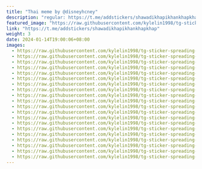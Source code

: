 ```yaml
---
title: "Thai meme by @disneyhcney"
description: "regular: https://t.me/addstickers/shawadikhapikhankhapkhap"
featured_image: "https://raw.githubusercontent.com/kylelin1998/tg-sticker-spreading-worldwide-images/main/img/7a7b67b7-027f-462e-a392-53ddda07c45b.jpg"
link: "https://t.me/addstickers/shawadikhapikhankhapkhap"
weight: 3
date: 2024-01-14T19:00:06+08:00
images:
  - https://raw.githubusercontent.com/kylelin1998/tg-sticker-spreading-worldwide-images/main/img/7a7b67b7-027f-462e-a392-53ddda07c45b.jpg
  - https://raw.githubusercontent.com/kylelin1998/tg-sticker-spreading-worldwide-images/main/img/66623e86-5910-4d54-aad4-2055a5112c03.jpg
  - https://raw.githubusercontent.com/kylelin1998/tg-sticker-spreading-worldwide-images/main/img/298fbf31-0a95-4da1-ae06-9642e4134960.jpg
  - https://raw.githubusercontent.com/kylelin1998/tg-sticker-spreading-worldwide-images/main/img/d6a75c9f-6dc7-4277-a894-586ad3fed72a.jpg
  - https://raw.githubusercontent.com/kylelin1998/tg-sticker-spreading-worldwide-images/main/img/813d6658-64d4-4c3a-a764-d5d4d5cc2e79.jpg
  - https://raw.githubusercontent.com/kylelin1998/tg-sticker-spreading-worldwide-images/main/img/0f95166f-91df-427a-9b8c-28aad82d6db5.jpg
  - https://raw.githubusercontent.com/kylelin1998/tg-sticker-spreading-worldwide-images/main/img/9863eeb1-edd5-4ce2-88a5-609d9559e02a.jpg
  - https://raw.githubusercontent.com/kylelin1998/tg-sticker-spreading-worldwide-images/main/img/44d454bd-2eca-48b5-b40c-adc1f7194d31.jpg
  - https://raw.githubusercontent.com/kylelin1998/tg-sticker-spreading-worldwide-images/main/img/9d5a6230-ecc2-467d-b9a6-140c8b9c666d.jpg
  - https://raw.githubusercontent.com/kylelin1998/tg-sticker-spreading-worldwide-images/main/img/91455fbf-27e9-4441-9d35-8c07dc9c30b6.jpg
  - https://raw.githubusercontent.com/kylelin1998/tg-sticker-spreading-worldwide-images/main/img/73022a6e-bf47-4539-9a0e-b5b083d9be5b.jpg
  - https://raw.githubusercontent.com/kylelin1998/tg-sticker-spreading-worldwide-images/main/img/c88ffebe-941c-48ba-bd9e-93cac1cebe21.jpg
  - https://raw.githubusercontent.com/kylelin1998/tg-sticker-spreading-worldwide-images/main/img/11a1e3eb-8c58-449e-a450-229fd071a584.jpg
  - https://raw.githubusercontent.com/kylelin1998/tg-sticker-spreading-worldwide-images/main/img/7e9fb843-e67c-4180-9f5b-f2203eb813be.jpg
  - https://raw.githubusercontent.com/kylelin1998/tg-sticker-spreading-worldwide-images/main/img/e89f0056-64a2-47c5-9c5a-3b8ece024a1f.jpg
  - https://raw.githubusercontent.com/kylelin1998/tg-sticker-spreading-worldwide-images/main/img/a656c11b-78b9-4458-910e-af9f725cfe7e.jpg
  - https://raw.githubusercontent.com/kylelin1998/tg-sticker-spreading-worldwide-images/main/img/001d767c-cf67-4397-acf0-8fecf09eba30.jpg
  - https://raw.githubusercontent.com/kylelin1998/tg-sticker-spreading-worldwide-images/main/img/868747c8-1f6b-4ebe-9b3c-788da6db4889.jpg
  - https://raw.githubusercontent.com/kylelin1998/tg-sticker-spreading-worldwide-images/main/img/42b7f83f-dc1c-477e-9fa7-5c2072490416.jpg
  - https://raw.githubusercontent.com/kylelin1998/tg-sticker-spreading-worldwide-images/main/img/531b190f-3ae8-48ad-91ab-891a9e62a888.jpg
---
```

